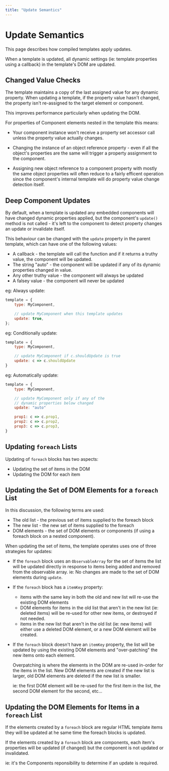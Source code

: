 ```yaml
---
title: "Update Semantics"
---
```

# Update Semantics

This page describes how compiled templates apply updates.

When a template is updated, all dynamic settings (ie: template properties
using a callback) in the template's DOM are updated.  


## Changed Value Checks

The template maintains a copy of the last assigned value for any dynamic
property.  When updating a template, if the property value hasn't changed,
the property isn't re-assigned to the target element or component.

This improves performance particularly when updating the DOM.

For properties of Component elements nested in the template this means:

* Your component instance won't receive a property set accessor call unless 
  the property value actually changes.

* Changing the instance of an object reference property - even if all the 
  object's properties are the same will trigger a property assignment to 
  the component.

* Assigning new object reference to a component property with mostly the
  same object properties will often reduce to a fairly efficent operation
  since the component's internal template will do property value change
  detection itself.



## Deep Component Updates

By default, when a template is updated any embedded components will
have changed dynamic properties applied, but the component's `update()`
method is not called - it's left to the component to detect property
changes an update or invalidate itself.

This behaviour can be changed with the `update` property in the parent
template, which can have one of the following values:

* A callback - the template will call the function and if it returns
  a truthy value, the component will be updated.
* The string "auto" - the component will be updated if any of its 
  dynamic properties changed in value.
* Any other truthy value - the component will always be updated
* A falsey value - the component will never be updated

eg: Always update:

```js
template = {
    type: MyComponent,

    // update MyComponent when this template updates
    update: true,           
};
```

eg: Conditionally update:

```js
template = { 
    type: MyComponent,

    // update MyComponent if c.shouldUpdate is true
    update: c => c.shouldUpdate
}
```

eg: Automatically update:

```js
template = { 
    type: MyComponent,

    // update MyComponent only if any of the 
    // dynamic properties below changed
    update: "auto"

    prop1: c => c.prop1,
    prop2: c => c.prop2,
    prop3: c => c.prop3,
}
```



## Updating `foreach` Lists

Updating of `foreach` blocks has two aspects:

* Updating the set of items in the DOM
* Updating the DOM for each item


## Updating the Set of DOM Elements for a `foreach` List

In this discussion, the following terms are used:

* The old list - the previous set of items supplied to the foreach block
* The new list - the new set of items supplied to the foreach
* DOM elements - the set of DOM elements or components (if using a foreach
    block on a nested component).

When updating the set of items, the template operates uses one of three
strategies for updates:

* If the `foreach` block uses an `ObservableArray` for the set of items
    the list will be updated directly in response to items being added and
    removed from the observable array.  ie: No changes are made to the set 
    of DOM elements during `update`.

* If the `foreach` block has a `itemKey` property:

    * items with the same key in both the old and new list will re-use the
        existing DOM elements
    * DOM elements for items in the old list that aren't in the new list (ie: 
        deleted items) will be re-used for other new items, or destroyed 
        if not needed.
    * items in the new list that aren't in the old list (ie: new items) will 
        either use a deleted DOM element, or a new DOM element will be created.

* If the `foreach` block doesn't have an `itemKey` property, the list
    will be updated by using the existing DOM elements and "over-patching"
    the new items onto each element.

    Overpatching is where the elements in the DOM are re-used in-order
    for the items in the list.  New DOM elements are created if the new
    list is larger, old DOM elements are deleted if the new list is smaller.

    ie: the first DOM element will be re-used for the first item in the list,
    the second DOM element for the second, etc...


## Updating the DOM Elements for Items in a `foreach` List

If the elements created by a `foreach` block are regular HTML template items
they will be updated at he same time the foreach blocks is updated.

If the elements created by a `foreach` block are components, each item's
properties will be updated (if changed) but the component is not updated
or invalidated.  

ie: it's the Components reponsibility to determine if an update
is required.

